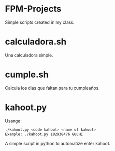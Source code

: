 # FPM-Projects
Simple scripts created in my class.

# calculadora.sh
Una calculadora simple.

# cumple.sh
Calcula los dias que faltan para tu cumpleaños.

# kahoot.py
Usange:
```bash
./kahoot.py <code kahoot> <name of kahoot>
Example: ./kahoot.py 102938476 GUCHI
```
A simple script in python to automatize enter kahoot.
